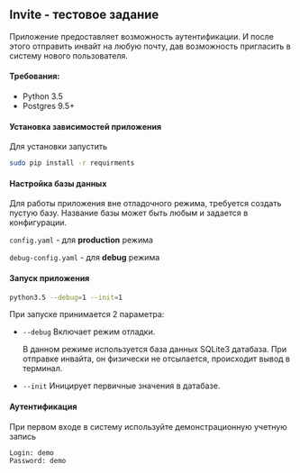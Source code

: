 ## Invite - тестовое задание

Приложение предоставляет возможность аутентификации. 
И после этого отправить инвайт на любую почту, дав возможность 
пригласить в систему нового пользователя.

#### Требования:
* Python 3.5
* Postgres 9.5+

#### Установка зависимостей приложения
Для установки запустить 
```bash
sudo pip install -r requirments
```

#### Настройка базы данных
Для работы приложения вне отладочного режима, требуется создать пустую базу.
Название базы может быть любым и задается в конфигурации.

`config.yaml` - для **production** режима

`debug-config.yaml` - для **debug** режима


#### Запуск приложения
```bash
python3.5 --debug=1 --init=1
```

При запуске принимается 2 параметра:
* `--debug` Включает режим отладки. 

    В данном режиме используется база данных SQLite3 датабаза. 
    При отправке инвайта, он физически не отсылается, происходит вывод в терминал.
    
* `--init` Иницирует первичные значения в датабазе. 

#### Аутентификация
При первом входе в систему используйте демонстрационную учетную запись

```
Login: demo
Password: demo
```
 

